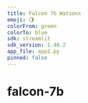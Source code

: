 ```yaml
---
title: Falcon 7b Watsonx
emoji: 🌖
colorFrom: green
colorTo: blue
sdk: streamlit
sdk_version: 1.40.2
app_file: app2.py
pinned: false
---
```

# falcon-7b
